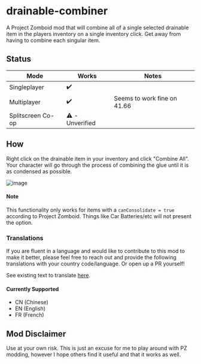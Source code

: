 # drainable-combiner
A Project Zomboid mod that will combine all of a single selected drainable item in the players inventory on a single inventory click. Get away from having to combine each singular item.

## Status
| Mode | Works | Notes |
| ----- | ----- | ----- | 
| Singleplayer | ✔️ | |
| Multiplayer | ✔️ | Seems to work fine on 41.66 |
| Splitscreen Co-op | ⚠️ - Unverified | |


## How
Right click on the drainable item in your inventory and click "Combine All". Your character will go through the process of combining the glue until it is as condensed as possible.

![image](https://user-images.githubusercontent.com/15162189/155799635-44a6f4cb-7091-4d68-9248-7c923c96602d.png)

#### Note
This functionality only works for items with a `canConsolidate = true` according to Project Zomboid. Things like Car Batteries/etc will not present the option.

### Translations
If you are fluent in a language and would like to contribute to this mod to make it better, please feel free to reach out and provide the following translations with your country code/language. Or open up a PR yourself! 

See existing text to translate [here](https://github.com/vanwinlaw/drainable-combiner/blob/master/Contents/mods/Drainable%20Combiner/media/lua/shared/Translate/EN/UI_EN.txt). 

#### Currently Supported
- CN (Chinese)
- EN (English)
- FR (French)


## Mod Disclaimer
Use at your own risk. This is just an excuse for me to play around with PZ modding, however I hope others find it useful and that it works as well.